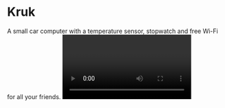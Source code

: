 # Kruk
A small car computer with a temperature sensor, stopwatch and free Wi-Fi for all your friends.
<video>src="https://github.com/SabasSolutions/Kruk/blob/main/video/kruk.mp4" controls style="max-width:100%;"></video>
